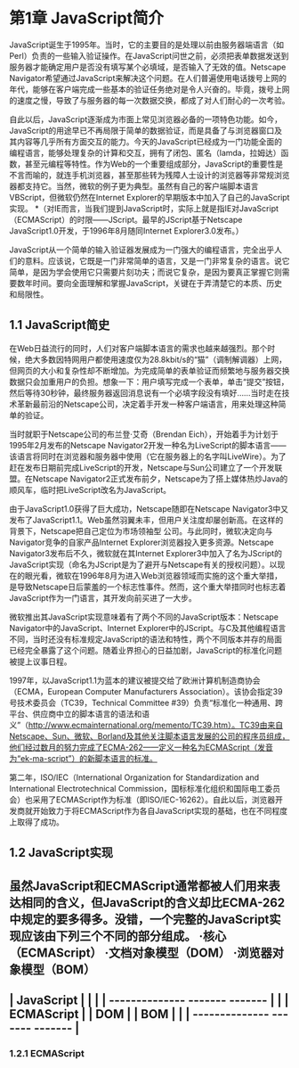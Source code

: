 # 第1章 JavaScript简介

JavaScript诞生于1995年。当时，它的主要目的是处理以前由服务器端语言（如Perl）负责的一些输入验证操作。在JavaScript问世之前，必须把表单数据发送到服务器才能确定用户是否没有填写某个必填域，是否输入了无效的值。Netscape Navigator希望通过JavaScript来解决这个问题。在人们普遍使用电话拨号上网的年代，能够在客户端完成一些基本的验证任务绝对是令人兴奋的。毕竟，拨号上网的速度之慢，导致了与服务器的每一次数据交换，都成了对人们耐心的一次考验。
    
自此以后，JavaScript逐渐成为市面上常见浏览器必备的一项特色功能。如今，JavaScript的用途早已不再局限于简单的数据验证，而是具备了与浏览器窗口及其内容等几乎所有方面交互的能力。今天的JavaScript已经成为一门功能全面的编程语言，能够处理复杂的计算和交互，拥有了闭包、匿名（lamda，拉姆达）函数，甚至元编程等特性。作为Web的一个重要组成部分，JavaScript的重要性是不言而喻的，就连手机浏览器，甚至那些转为残障人士设计的浏览器等非常规浏览器都支持它。当然，微软的例子更为典型。虽然有自己的客户端脚本语言VBScript，但微软仍然在Internet Explorer的早期版本中加入了自己的JavaScript实现。
*（对IE而言，当我们提到JavaScript时，实际上就是指IE对JavaScript（ECMAScript）的时限——JScript。最早的JScript基于Netscape JavaScript1.0开发，于1996年8月随同Internet Explorer3.0发布。）

JavaScript从一个简单的输入验证器发展成为一门强大的编程语言，完全出乎人们的意料。应该说，它既是一门非常简单的语言，又是一门非常复杂的语言。说它简单，是因为学会使用它只需要片刻功夫；而说它复杂，是因为要真正掌握它则需要数年时间。要向全面理解和掌握JavaScript，关键在于弄清楚它的本质、历史和局限性。

## 1.1 JavaScript简史

在Web日益流行的同时，人们对客户端脚本语言的需求也越来越强烈。那个时候，绝大多数因特网用户都使用速度仅为28.8kbit/s的“猫”（调制解调器）上网，但网页的大小和复杂性却不断增加。为完成简单的表单验证而频繁地与服务器交换数据只会加重用户的负担。想象一下：用户填写完成一个表单，单击“提交”按钮，然后等待30秒钟，最终服务器返回消息说有一个必填字段没有填好……当时走在技术革新最前沿的Netscape公司，决定着手开发一种客户端语言，用来处理这种简单的验证。
    
当时就职于Netscape公司的布兰登·艾奇（Brendan Eich），开始着手为计划于1995年2月发布的Netscape Navigator2开发一种名为LiveScript的脚本语言——该语言将同时在浏览器和服务器中使用（它在服务器上的名字叫LiveWire）。为了赶在发布日期前完成LiveScript的开发，Netscape与Sun公司建立了一个开发联盟。在Netscape Navigator2正式发布前夕，Netscape为了搭上媒体热炒Java的顺风车，临时把LiveScript改名为JavaScript。
    
由于JavaScript1.0获得了巨大成功，Netscape随即在Netscape Navigator3中又发布了JavaScript1.1。Web虽然羽翼未丰，但用户关注度却屡创新高。在这样的背景下，Netscape把自己定位为市场领袖型 公司。与此同时，微软决定向与Navigator竞争的自家产品Internet Explorer浏览器投入更多资源。Netscape Navigator3发布后不久，微软就在其Internet Explorer3中加入了名为JScript的JavaScript实现（命名为JScript是为了避开与Netscape有关的授权问题）。以现在的眼光看，微软在1996年8月为进入Web浏览器领域而实施的这个重大举措，是导致Netscape日后蒙羞的一个标志性事件。然而，这个重大举措同时也标志着JavaScript作为一门语言，其开发向前买进了一大步。

微软推出其JavaScript实现意味着有了两个不同的JavaScript版本：Netscape Navigator中的JavaScript、Internet Explorer中的JScript。与C及其他编程语言不同，当时还没有标准规定JavaScript的语法和特性，两个不同版本并存的局面已经完全暴露了这个问题。随着业界担心的日益加剧，JavaScript的标准化问题被提上议事日程。

1997年，以JavaScript1.1为蓝本的建议被提交给了欧洲计算机制造商协会（ECMA，European Computer Manufacturers Association）。该协会指定39号技术委员会（TC39，Technical Committee #39）负责“标准化一种通用、跨平台、供应商中立的脚本语言的语法和语义”（http://www.ecmainternational.org/memento/TC39.htm）。TC39由来自Netscape、Sun、微软、Borland及其他关注脚本语言发展的公司的程序员组成，他们经过数月的努力完成了ECMA-262——定义一种名为ECMAScript（发音为“ek-ma-script”）的新脚本语言的标准。

第二年，ISO/IEC（International Organization for Standardization and International Electrotechnical Commission，国标标准化组织和国际电工委员会）也采用了ECMAScript作为标准（即ISO/IEC-16262）。自此以后，浏览器开发商就开始致力于将ECMAScript作为各自JavaScript实现的基础，也在不同程度上取得了成功。

## 1.2 JavaScript实现

虽然JavaScript和ECMAScript通常都被人们用来表达相同的含义，但JavaScript的含义却比ECMA-262中规定的要多得多。没错，一个完整的JavaScript实现应该由下列三个不同的部分组成。
·核心（ECMAScript）
·文档对象模型（DOM）
·浏览器对象模型（BOM）
----------------------------------
|             JavaScript         |
|                                |
| -------------- ------- ------- |
| | ECMAScript | | DOM | | BOM | |
| -------------- ------- ------- |
----------------------------------

### 1.2.1 ECMAScript